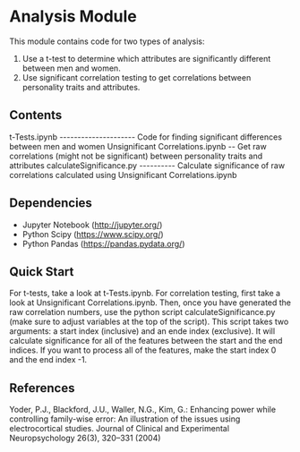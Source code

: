 # Analysis Module

This module contains code for two types of analysis:
1. Use a t-test to determine which attributes are significantly different between men and women.
2. Use significant correlation testing to get correlations between personality traits and attributes.

## Contents
t-Tests.ipynb --------------------- Code for finding significant differences between men and women
Unsignificant Correlations.ipynb -- Get raw correlations (might not be significant) between personality traits and attributes
calculateSignificance.py ---------- Calculate significance of raw correlations calculated using Unsignificant Correlations.ipynb

## Dependencies
- Jupyter Notebook (http://jupyter.org/)
- Python Scipy (https://www.scipy.org/)
- Python Pandas (https://pandas.pydata.org/)

## Quick Start
For t-tests, take a look at t-Tests.ipynb. For correlation testing, first take a look at Unsignificant Correlations.ipynb. Then, once you have generated the raw correlation numbers, use the python script calculateSignificance.py (make sure to adjust variables at the top of the script). This script takes two arguments: a start index (inclusive) and an ende index (exclusive). It will calculate significance for all of the features between the start and the end indices. If you want to process all of the features, make the start index 0 and the end index -1.

## References
Yoder, P.J., Blackford, J.U., Waller, N.G., Kim, G.: Enhancing power while controlling
family-wise error: An illustration of the issues using electrocortical studies. Journal of Clinical and Experimental Neuropsychology 26(3), 320–331 (2004)
